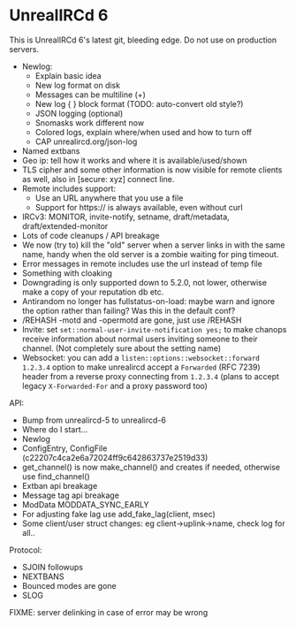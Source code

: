 UnrealIRCd 6
=============
This is UnrealIRCd 6's latest git, bleeding edge. Do not use on production servers.

* Newlog:
  * Explain basic idea
  * New log format on disk
  * Messages can be multiline (+)
  * New log { } block format (TODO: auto-convert old style?)
  * JSON logging (optional)
  * Snomasks work different now
  * Colored logs, explain where/when used and how to turn off
  * CAP unrealircd.org/json-log
* Named extbans
* Geo ip: tell how it works and where it is available/used/shown
* TLS cipher and some other information is now visible for remote
  clients as well, also in [secure: xyz] connect line.
* Remote includes support:
  * Use an URL anywhere that you use a file
  * Support for https:// is always available, even without curl
* IRCv3: MONITOR, invite-notify, setname, draft/metadata, draft/extended-monitor
* Lots of code cleanups / API breakage
* We now (try to) kill the "old" server when a server links in with the same
  name, handy when the old server is a zombie waiting for ping timeout.
* Error messages in remote includes use the url instead of temp file
* Something with cloaking
* Downgrading is only supported down to 5.2.0, not lower, otherwise
  make a copy of your reputation db etc.
* Antirandom no longer has fullstatus-on-load: maybe warn and ignore
  the option rather than failing? Was this in the default conf?
* /REHASH -motd and -opermotd are gone, just use /REHASH
* Invite: set `set::normal-user-invite-notification yes;` to make chanops
  receive information about normal users inviting someone to their channel.
  (Not completely sure about the setting name)
* Websocket: you can add a `listen::options::websocket::forward 1.2.3.4` option
  to make unrealircd accept a `Forwarded` (RFC 7239) header from a reverse proxy
  connecting from `1.2.3.4` (plans to accept legacy `X-Forwarded-For` and a proxy
  password too)

API:
* Bump from unrealircd-5 to unrealircd-6
* Where do I start...
* Newlog
* ConfigEntry, ConfigFile (c22207c4ca2e6a72024ff9c642863737e2519d33)
* get_channel() is now make_channel() and creates if needed, otherwise use find_channel()
* Extban api breakage
* Message tag api breakage
* ModData MODDATA_SYNC_EARLY
* For adjusting fake lag use add_fake_lag(client, msec)
* Some client/user struct changes: eg client->uplink->name, check log for all..

Protocol:
* SJOIN followups
* NEXTBANS
* Bounced modes are gone
* SLOG

FIXME: server delinking in case of error may be wrong
